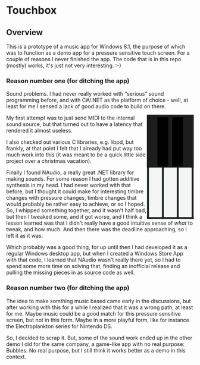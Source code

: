 Touchbox
========

## Overview

This is a prototype of a music app for Windows 8.1, the purpose of which was to function as a demo app for a pressure sensitive touch screen. For a couple of reasons I never finished the app. The code that is in this repo (mostly) works, it's just not very interesting. :-) 


### Reason number one (for ditching the app)

Sound problems. I had never really worked with “serious” sound programming before, and with C#/.NET as the platform of choice - well, at least for me I sensed a lack of good audio code to build on there. 

<img align="right" src="doc/keys.png" style="width: 25%; height: 25%">

My first attempt was to just send MIDI to the internal sound source, but that turned out to have a latency that rendered it almost useless. 

I also checked out various C libraries, e.g. libpd, but frankly, at that point I felt that I already had put way too much work into this (it was meant to be a quick little side project over a christmas vacation). 

Finally I found NAudio, a really great .NET library for making sounds. For some reason I had gotten additive synthesis in my head. I had never worked with that before, but I thought it could make for interesting timbre changes with pressure changes, timbre changes that would probably be rather easy to achieve, or so I hoped. So, I whipped something together, and it wasn't half bad, but then I tweaked some, and it got worse, and I think a lesson learned was that I didn't really have a good intuitive sense of *what* to tweak, and how much. And then there was the deadline approaching, so I left it as it was.

Which probably was a good thing, for up until then I had developed it as a regular Windows desktop app, but when I created a Windows Store App with that code, I learned that NAudio wasn't really there yet, so I had to spend some more time on solving that, finding an inofficial release and pulling the missing pieces in as source code as well. 

### Reason number two (for ditching the app)

The idea to make somthing music based came early in the discussions, but after working with this for a while I realized that it was a wrong path, at least for me. Maybe music could be a good match for this pressure sensitive screen, but not in this form. Maybe in a more playful form, like for instance the Electroplankton series for Nintendo DS.

So, I decided to scrap it. 
But, some of the sound work ended up in the other demo I did for the same company, a game-like app with no real purpose: Bubbles. No real purpose, but I still think it works better as a demo in this context. 

